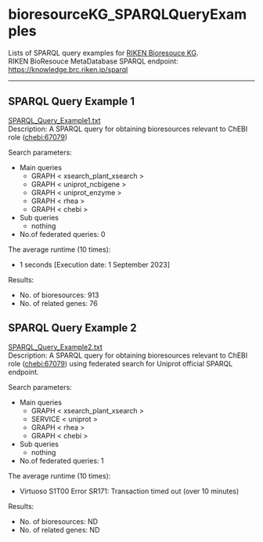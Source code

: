 # bioresourceKG_SPARQLQueryExamples
Lists of SPARQL query examples for [RIKEN Bioresouce KG](https://github.com/kushidat/bioresourceKG_schema).   
RIKEN BioResouce MetaDatabase SPARQL endpoint: https://knowledge.brc.riken.jp/sparql
___
## SPARQL Query Example 1  
[SPARQL_Query_Example1.txt](https://github.com/kushidat/bioresourceKG_SPARQLQueryExamples/blob/main/SPARQL_Query_Example1.txt)  
Description: A SPARQL query for obtaining bioresources relevant to ChEBI role ([chebi:67079](http://purl.obolibrary.org/obo/CHEBI_67079))  

Search parameters:  
  - Main queries
    - GRAPH < xsearch_plant_xsearch > 
    - GRAPH < uniprot_ncbigene >
    - GRAPH < uniprot_enzyme >
    - GRAPH < rhea >
    - GRAPH < chebi >
  - Sub queries
    - nothing
  - No.of federated queries: 0

The average runtime (10 times):  
- 1 seconds [Execution date: 1 September 2023]  
  
Results:
- No. of bioresources: 913
- No. of related genes: 76


## SPARQL Query Example 2 
[SPARQL_Query_Example2.txt](https://github.com/kushidat/bioresourceKG_SPARQLQueryExamples/blob/main/SPARQL_Query_Example2.txt)  
Description: A SPARQL query for obtaining bioresources relevant to ChEBI role ([chebi:67079](http://purl.obolibrary.org/obo/CHEBI_67079)) using federated search for Uniprot official SPARQL endpoint. 

Search parameters:  
  - Main queries
    - GRAPH < xsearch_plant_xsearch >
    - SERVICE < uniprot >
    - GRAPH < rhea >
    - GRAPH < chebi >
  - Sub queries
    - nothing
  - No.of federated queries: 1

The average runtime (10 times):  
- Virtuoso S1T00 Error SR171: Transaction timed out (over 10 minutes)
 
  
Results:
- No. of bioresources: ND
- No. of related genes: ND
